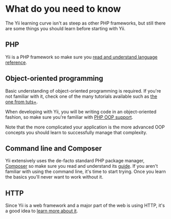 # What do you need to know

The Yii learning curve isn't as steep as other PHP frameworks, but still there are some things you should learn before
starting with Yii.

## PHP

Yii is a PHP framework so make sure you [read and understand language reference](https://www.php.net/manual/en/langref.php).

## Object-oriented programming

Basic understanding of object-oriented programming is required. If you're not familiar with it, check one of the many
tutorials available such as [the one from tuts+](https://code.tutsplus.com/tutorials/object-oriented-php-for-beginners--net-12762).

When developing with Yii, you will be writing code in an object-oriented fashion, so make sure you're familiar with
[PHP OOP support](https://www.php.net/manual/en/language.oop5.php).

Note that the more complicated your application is the more advanced OOP concepts you should learn to successfully
manage that complexity.

## Command line and Composer

Yii extensively uses the de-facto standard PHP package manager, [Composer](https://getcomposer.org/) so make sure you read
and understand its [guide](https://getcomposer.org/doc/01-basic-usage.md). If you aren't familiar with using
the command line, it's time to start trying. Once you learn the basics you'll never want to work without it.

## HTTP

Since Yii is a web framework and a major part of the web is using HTTP, it's a good idea to
[learn more about it](https://developer.mozilla.org/en-US/docs/Web/HTTP).
